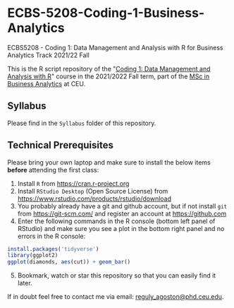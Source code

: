 # ECBS-5208-Coding-1-Business-Analytics
ECBS5208 - Coding 1: Data Management and Analysis with R for Business Analytics Track 2021/22 Fall

This is the R script repository of the "[Coding 1: Data Management and Analysis with R](https://courses.ceu.edu/courses/2021-2022/coding-1-data-management-and-analysis-r)" course in the 2021/2022 Fall term, part of the [MSc in Business Analytics](https://economics.ceu.edu/program/master-science-business-analytics) at CEU.

## Syllabus

Please find in the `Syllabus` folder of this repository.

## Technical Prerequisites

Please bring your own laptop and make sure to install the below items **before** attending the first class:

1. Install `R` from https://cran.r-project.org
2. Install `RStudio Desktop` (Open Source License) from https://www.rstudio.com/products/rstudio/download
3. You probably already have a git and github account, but if not install `git` from https://git-scm.com/ and register an account at https://github.com
4. Enter the following commands in the R console (bottom left panel of RStudio) and make sure you see a plot in the bottom right panel and no errors in the R console:

```r
install.packages('tidyverse')
library(ggplot2)
ggplot(diamonds, aes(cut)) + geom_bar()
```
5. Bookmark, watch or star this repository so that you can easily find it later.

If in doubt feel free to contact me  via email: reguly_agoston@phd.ceu.edu.
